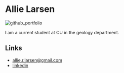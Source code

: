 # Allie Larsen

![github_portfolio](https://github.com/user-attachments/assets/590672a2-3efe-4bd6-abfd-ef1de171da44)


I am a current student at CU in the geology department. 

## Links ##
* allie.r.larsen@gmail.com
* [linkedin](https://www.linkedin.com/in/allie-l-53a9b4136/)
